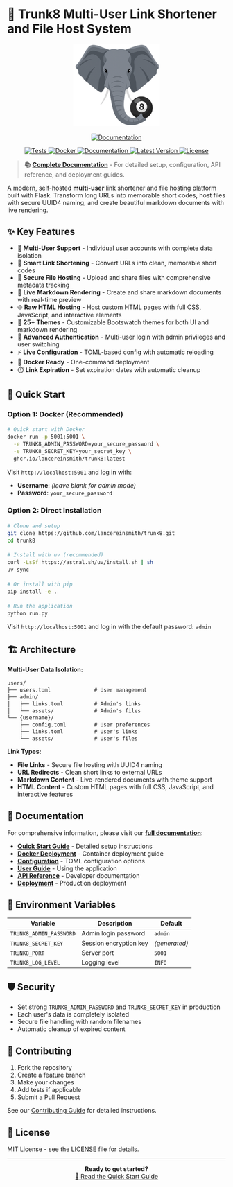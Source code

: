# 🔗 Trunk8 Multi-User Link Shortener and File Host System

<div align="center">
  <img src="app/static/img/trunk8_logo.png" alt="Trunk8 Logo" width="200"/>
  
  <p>
    <a href="https://lancereinsmith.github.io/trunk8/">
      <img src="https://img.shields.io/badge/📖_Full_Documentation-blue?style=for-the-badge" alt="Documentation">
    </a>
  </p>
  
  <p>
    <a href="https://github.com/lancereinsmith/trunk8/actions/workflows/tests.yml">
      <img src="https://github.com/lancereinsmith/trunk8/actions/workflows/tests.yml/badge.svg" alt="Tests">
    </a>
    <a href="https://github.com/lancereinsmith/trunk8/actions/workflows/docker.yml">
      <img src="https://github.com/lancereinsmith/trunk8/actions/workflows/docker.yml/badge.svg" alt="Docker">
    </a>
    <a href="https://github.com/lancereinsmith/trunk8/actions/workflows/docs.yml">
      <img src="https://github.com/lancereinsmith/trunk8/actions/workflows/docs.yml/badge.svg" alt="Documentation">
    </a>
    <a href="https://github.com/lancereinsmith/trunk8">
      <img src="https://img.shields.io/github/v/tag/lancereinsmith/trunk8?label=version&color=green" alt="Latest Version">
    </a>
    <a href="https://github.com/lancereinsmith/trunk8/blob/main/LICENSE">
      <img src="https://img.shields.io/badge/license-MIT-blue" alt="License">
    </a>
  </p>
</div>

> **📚 [Complete Documentation](https://lancereinsmith.github.io/trunk8/)** - For detailed setup, configuration, API reference, and deployment guides.

A modern, self-hosted **multi-user** link shortener and file hosting platform built with Flask. Transform long URLs into memorable short codes, host files with secure UUID4 naming, and create beautiful markdown documents with live rendering.

## ✨ Key Features

- 👥 **Multi-User Support** - Individual user accounts with complete data isolation
- 🔗 **Smart Link Shortening** - Convert URLs into clean, memorable short codes  
- 📁 **Secure File Hosting** - Upload and share files with comprehensive metadata tracking
- 📝 **Live Markdown Rendering** - Create and share markdown documents with real-time preview
- 🌐 **Raw HTML Hosting** - Host custom HTML pages with full CSS, JavaScript, and interactive elements
- 🎨 **25+ Themes** - Customizable Bootswatch themes for both UI and markdown rendering
- 🔐 **Advanced Authentication** - Multi-user login with admin privileges and user switching
- ⚡ **Live Configuration** - TOML-based config with automatic reloading
- 🐳 **Docker Ready** - One-command deployment
- ⏱️ **Link Expiration** - Set expiration dates with automatic cleanup

## 🚀 Quick Start

### Option 1: Docker (Recommended)

```bash
# Quick start with Docker
docker run -p 5001:5001 \
  -e TRUNK8_ADMIN_PASSWORD=your_secure_password \
  -e TRUNK8_SECRET_KEY=your_secret_key \
  ghcr.io/lancereinsmith/trunk8:latest
```

Visit `http://localhost:5001` and log in with:
- **Username**: *(leave blank for admin mode)*
- **Password**: `your_secure_password`

### Option 2: Direct Installation

```bash
# Clone and setup
git clone https://github.com/lancereinsmith/trunk8.git
cd trunk8

# Install with uv (recommended)
curl -LsSf https://astral.sh/uv/install.sh | sh
uv sync

# Or install with pip
pip install -e .

# Run the application
python run.py
```

Visit `http://localhost:5001` and log in with the default password: `admin`

## 🏗️ Architecture

**Multi-User Data Isolation:**
```
users/
├── users.toml              # User management
├── admin/
│   ├── links.toml          # Admin's links
│   └── assets/             # Admin's files
└── {username}/
    ├── config.toml         # User preferences
    ├── links.toml          # User's links
    └── assets/             # User's files
```

**Link Types:**
- **File Links** - Secure file hosting with UUID4 naming
- **URL Redirects** - Clean short links to external URLs  
- **Markdown Content** - Live-rendered documents with theme support
- **HTML Content** - Custom HTML pages with full CSS, JavaScript, and interactive features

## 📖 Documentation

For comprehensive information, please visit our **[full documentation](https://lancereinsmith.github.io/trunk8/)**:

- **[Quick Start Guide](https://lancereinsmith.github.io/trunk8/getting-started/quickstart/)** - Detailed setup instructions
- **[Docker Deployment](https://lancereinsmith.github.io/trunk8/getting-started/docker/)** - Container deployment guide
- **[Configuration](https://lancereinsmith.github.io/trunk8/configuration/overview/)** - TOML configuration options
- **[User Guide](https://lancereinsmith.github.io/trunk8/user-guide/overview/)** - Using the application
- **[API Reference](https://lancereinsmith.github.io/trunk8/api/overview/)** - Developer documentation
- **[Deployment](https://lancereinsmith.github.io/trunk8/deployment/production/)** - Production deployment

## 🔧 Environment Variables

| Variable | Description | Default |
|----------|-------------|---------|
| `TRUNK8_ADMIN_PASSWORD` | Admin login password | `admin` |
| `TRUNK8_SECRET_KEY` | Session encryption key | *(generated)* |
| `TRUNK8_PORT` | Server port | `5001` |
| `TRUNK8_LOG_LEVEL` | Logging level | `INFO` |

## 🛡️ Security

- Set strong `TRUNK8_ADMIN_PASSWORD` and `TRUNK8_SECRET_KEY` in production
- Each user's data is completely isolated
- Secure file handling with random filenames
- Automatic cleanup of expired content

## 🤝 Contributing

1. Fork the repository
2. Create a feature branch
3. Make your changes
4. Add tests if applicable
5. Submit a Pull Request

See our [Contributing Guide](https://lancereinsmith.github.io/trunk8/development/contributing/) for detailed instructions.

## 📄 License

MIT License - see the [LICENSE](LICENSE) file for details.

---

<div align="center">
  <strong>Ready to get started?</strong><br>
  <a href="https://lancereinsmith.github.io/trunk8/getting-started/quickstart/">📖 Read the Quick Start Guide</a>
</div>
